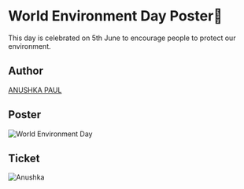 # World Environment Day Poster🌳
This day is celebrated on 5th June to encourage people to protect our environment.

## Author
[ANUSHKA PAUL](https://github.com/pilipi-puu-puu)

## Poster 
![World Environment Day](https://user-images.githubusercontent.com/87390353/212100671-b8331eaf-94ae-48fd-84c3-8f7431e9399f.jpg)

## Ticket
![Anushka](https://user-images.githubusercontent.com/87390353/212100837-cd828b81-9052-4e81-97eb-d5eda1ca62a7.png)

